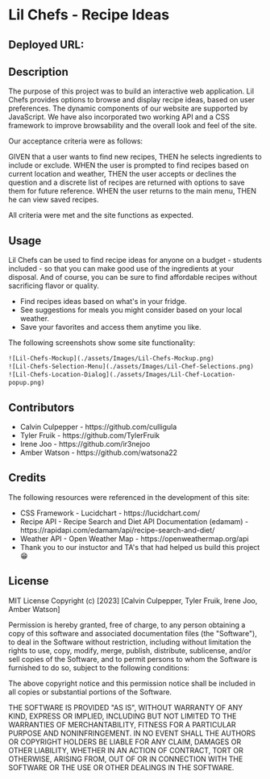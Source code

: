 # Lil Chefs - Recipe Ideas

## Deployed URL:

## Description

The purpose of this project was to build an interactive web application. Lil Chefs provides options to browse and display recipe ideas, based on user preferences. The dynamic components of our website are supported by JavaScript. We have also incorporated two working API and a CSS framework to improve browsability and the overall look and feel of the site.

Our acceptance criteria were as follows: 

GIVEN that a user wants to find new recipes,
THEN he selects ingredients to include or exclude.
WHEN the user is prompted to find recipes based on current location and weather,
THEN the user accepts or declines the question and a discrete list of recipes are returned with options to save them for future reference. 
WHEN the user returns to the main menu,
THEN he can view saved recipes.

All criteria were met and the site functions as expected. 

## Usage

Lil Chefs can be used to find recipe ideas for anyone on a budget - students included - so that you can make good use of the ingredients at your disposal. And of course, you can be sure to find affordable recipes without sacrificing flavor or quality.

<ul>
<li>Find recipes ideas based on what's in your fridge.</li>
<li>See suggestions for meals you might consider based on your local weather.</li> 
<li>Save your favorites and access them anytime you like.</li>
</ul>

The following screenshots show some site functionality:

    ![Lil-Chefs-Mockup](./assets/Images/Lil-Chefs-Mockup.png)
    ![Lil-Chefs-Selection-Menu](./assets/Images/Lil-Chef-Selections.png)
    ![Lil-Chefs-Location-Dialog](./assets/Images/Lil-Chef-Location-popup.png)
    

## Contributors

<ul>
<li>Calvin Culpepper - https://github.com/culligula</li>
<li>Tyler Fruik - https://github.com/TylerFruik</li>
<li>Irene Joo - https://github.com/ir3nejoo</li>
<li>Amber Watson - https://github.com/watsona22</li>
</ul>

## Credits

The following resources were referenced in the development of this site:

<ul>
<li>CSS Framework - Lucidchart - https://lucidchart.com/</li>
<li>Recipe API - Recipe Search and Diet API Documentation (edamam) - https://rapidapi.com/edamam/api/recipe-search-and-diet/</li>
<li>Weather API - Open Weather Map - https://openweathermap.org/api</li>
<li>Thank you to our instuctor and TA's that had helped us build this project 😁</li>
</ul>

## License

MIT License
Copyright (c) [2023] [Calvin Culpepper, Tyler Fruik, Irene Joo, Amber Watson]

Permission is hereby granted, free of charge, to any person obtaining a copy of this software and associated documentation files (the "Software"), to deal in the Software without restriction, including without limitation the rights to use, copy, modify, merge, publish, distribute, sublicense, and/or sell copies of the Software, and to permit persons to whom the Software is furnished to do so, subject to the following conditions:

The above copyright notice and this permission notice shall be included in all copies or substantial portions of the Software.

THE SOFTWARE IS PROVIDED "AS IS", WITHOUT WARRANTY OF ANY KIND, EXPRESS OR IMPLIED, INCLUDING BUT NOT LIMITED TO THE WARRANTIES OF MERCHANTABILITY, FITNESS FOR A PARTICULAR PURPOSE AND NONINFRINGEMENT. IN NO EVENT SHALL THE AUTHORS OR COPYRIGHT HOLDERS BE LIABLE FOR ANY CLAIM, DAMAGES OR OTHER LIABILITY, WHETHER IN AN ACTION OF CONTRACT, TORT OR OTHERWISE, ARISING FROM, OUT OF OR IN CONNECTION WITH THE SOFTWARE OR THE USE OR OTHER DEALINGS IN THE SOFTWARE.


